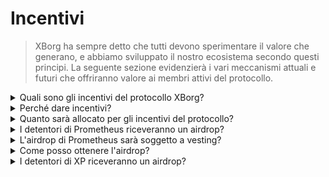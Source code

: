 # Incentivi

> XBorg ha sempre detto che tutti devono sperimentare il valore che generano, e abbiamo sviluppato il nostro ecosistema secondo questi principi. La seguente sezione evidenzierà i vari meccanismi attuali e futuri che offriranno valore ai membri attivi del protocollo.

<details>

<summary>Quali sono gli incentivi del protocollo XBorg?</summary>

Per favorire lo sviluppo del protocollo, verranno attribuite determinate ricompense a diverse categorie demografiche:&#x20;

#### **Sostenitori precoci**

Contributori principali, utenti precoci del protocollo, detentori di XP e detentori di Prometheus.

#### **Comunità**

Membri del consiglio di XBorg, detentori di badge onorari, giocatori competitivi, organizzatori di tornei e creatori di contenuti.

#### **Incentivi per gli sviluppatori**

Ricompense per la segnalazione di bug, documentazione tecnica, sovvenzioni per gli sviluppatori che lavorano sulla nostra Application Network e contributi open-source.

#### **Incentivi per l'utilizzo del protocollo**

Squadre di esport, sviluppo aziendale della comunità, programma di riferimento, integrazioni di giochi precoci e curatori della rete di credenziali.\


</details>

<details>

<summary>Perché dare incentivi?</summary>

XBorg opera secondo il principio guida di incentivare gli attori che contribuiscono positivamente al suo ecosistema. Che si tratti di un membro devoto della comunità, di uno sviluppatore innovativo o di un partecipante attivo all'utilizzo del protocollo, XBorg riconosce l'importanza di ricompensare il merito e promuovere una cultura meritocratica. L'accumulo centralizzato del valore va contro il concetto di una filosofia incentrata sulla comunità. Pertanto, XBorg rimane saldo nel suo impegno per garantire la distribuzione equa delle ricompense in tutto il suo ecosistema.

</details>

<details>

<summary>Quanto sarà allocato per gli incentivi del protocollo?</summary>

In base alla distribuzione dei token XBG, il 6% dell'offerta totale di token è destinato ad essere distribuito come incentivi del protocollo.

</details>

<details>

<summary>I detentori di Prometheus riceveranno un airdrop?</summary>

Sì, la quantità totale dell'airdrop varierà tra lo 0,5% e il 2% dell'offerta totale di token.&#x20;

_Perché un range così ampio?_&#x20;

In questa fase, non siamo in grado di fornire una quantità fissa predefinita a causa dei seguenti fattori:&#x20;

* Quotazioni degli exchange
* Valutazione di XBG

Infatti, alcuni exchange di livello 1 vetoano le quantità e le condizioni degli airdrop.&#x20;

</details>

<details>

<summary>L'airdrop di Prometheus sarà soggetto a vesting?</summary>

Sì, verrà rilasciato linearmente per 12 mesi.&#x20;

</details>

<details>

<summary>Come posso ottenere l'airdrop?</summary>

Se stai cercando di ottenere un airdrop, XBorg non è il posto adatto per te.&#x20;

</details>

<details>

<summary>I detentori di XP riceveranno un airdrop?</summary>

Sì, i contributori più attivi riceveranno un airdrop.&#x20;

_Quanto varrà 1 XP?_&#x20;

In questa fase, non siamo in grado di confermarlo.&#x20;

</details>